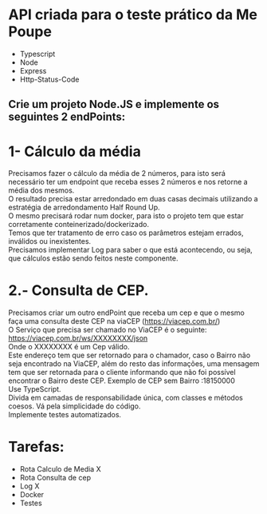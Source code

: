 # API criada para o teste prático da Me Poupe
- Typescript
- Node
- Express
- Http-Status-Code

## Crie um projeto Node.JS e implemente os seguintes 2 endPoints:
# 1- Cálculo da média
Precisamos fazer o cálculo da média de 2 números, para isto será necessário ter um endpoint que receba esses 2 números e nos retorne a média dos mesmos.  
O resultado precisa estar arredondado em duas casas decimais utilizando a estratégia de arredondamento Half Round Up.  
O mesmo precisará rodar num docker, para isto o projeto tem que estar corretamente conteinerizado/dockerizado.  
Temos que ter tratamento de erro caso os parâmetros estejam errados, inválidos ou inexistentes.  
Precisamos implementar Log para saber o que está acontecendo, ou seja, que cálculos estão sendo feitos neste componente.  
  
# 2.- Consulta de CEP.
Precisamos criar um outro endPoint que receba um cep e que o mesmo faça uma consulta deste CEP na viaCEP (https://viacep.com.br/)  
O Serviço que precisa ser chamado no ViaCEP é o seguinte: https://viacep.com.br/ws/XXXXXXXX/json  
Onde o XXXXXXXX é um Cep válido.  
Este endereço tem que ser retornado para o chamador, caso o Bairro não seja encontrado na ViaCEP, além do resto das informações, uma mensagem tem que ser retornada para o cliente   informando que não foi possível encontrar o Bairro deste CEP. Exemplo de CEP sem Bairro :18150000  
Use TypeScript.  
Divida em camadas de responsabilidade única, com classes e métodos coesos. Vá pela simplicidade do código.  
Implemente testes automatizados.  

# Tarefas:
- Rota Calculo de Media X
- Rota Consulta de cep
- Log X
- Docker
- Testes